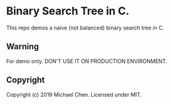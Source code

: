 # Binary Search Tree in C.

This repo demos a naive (not balanced)  binary search tree in C.

## Warning

For demo only. DON'T USE IT ON PRODUCTION ENVIRONMENT.

## Copyright

Copyright (c) 2019 Michael Chen. Licensed under MIT.
